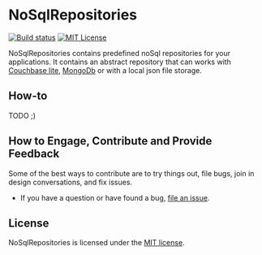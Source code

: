 
# NoSqlRepositories

[![Build status](https://dev.azure.com/mackmathieu/Github/_apis/build/status/NoSqlRepository)](https://dev.azure.com/mackmathieu/Github/_build/latest?definitionId=1)
[![MIT License](https://img.shields.io/badge/license-MIT-green.svg)](https://github.com/mathieumack/NoSqlRepositories/blob/master/LICENSE.TXT)

NoSqlRepositories contains predefined noSql repositories for your applications. It contains an abstract repository that can works with [Couchbase lite](https://docs.couchbase.com/couchbase-lite/2.1/index.html), [MongoDb](https://www.mongodb.com/) or with a local json file storage.

## How-to

TODO ;)

## How to Engage, Contribute and Provide Feedback

Some of the best ways to contribute are to try things out, file bugs, join in design conversations, and fix issues.

* If you have a question or have found a bug, [file an issue](https://github.com/mathieumack/NoSqlRepositories/issues/new).

## License

NoSqlRepositories is licensed under the [MIT license](LICENSE.TXT).

